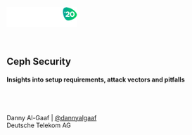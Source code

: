 <!-- .slide: data-state="cover" id="cover-page" data-timing="20" -->
<img src="images/susecon_logo_white.png" style="height:45px;width:auto;margin:0px">
<br>
<br>
<br>
<h2>Ceph Security</h2>
<h4>Insights into setup requirements, attack vectors and pitfalls</h4>
<br>
<br>
<br>
Danny Al-Gaaf | <a href="https://twitter.com/dannyalgaaf">@dannyalgaaf</a> <br>
Deutsche Telekom AG <br>
<br>
<br>
<br>
<br>
<img src="images/SUSE-logo.svg" style="height:30px;width:auto;margin:0px;left:-17%;position:absolute">


